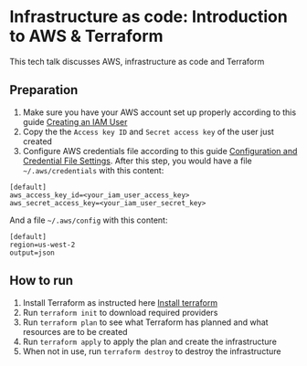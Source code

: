 # Infrastructure as code: Introduction to AWS & Terraform
This tech talk discusses AWS, infrastructure as code and Terraform

## Preparation
1. Make sure you have your AWS account set up properly according to this guide [Creating an IAM User](create-iam-user.md)
2. Copy the the `Access key ID` and `Secret access key` of the user just created
3. Configure AWS credentials file according to this guide [Configuration and Credential File Settings](https://docs.aws.amazon.com/cli/latest/userguide/cli-configure-files.html). After this step, you would have a file `~/.aws/credentials` with this content:
```
[default]
aws_access_key_id=<your_iam_user_access_key>
aws_secret_access_key=<your_iam_user_secret_key>
```

And a file `~/.aws/config` with this content:
```
[default]
region=us-west-2
output=json
```

## How to run
1. Install Terraform as instructed here [Install terraform](https://learn.hashicorp.com/terraform/getting-started/install.html)
2. Run `terraform init` to download required providers
3. Run `terraform plan` to see what Terraform has planned and what resources are to be created
4. Run `terraform apply` to apply the plan and create the infrastructure
5. When not in use, run `terraform destroy` to destroy the infrastructure
